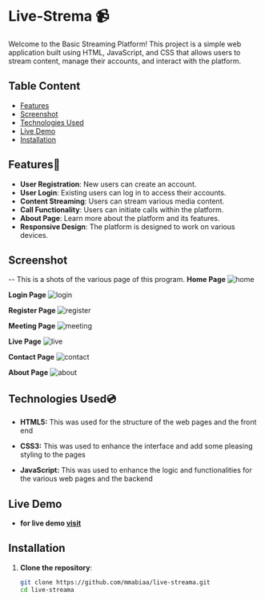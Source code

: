 # Live-Strema 📹

Welcome to the Basic Streaming Platform! This project is a simple web application built using HTML, JavaScript, and CSS that allows users to stream content, manage their accounts, and interact with the platform.

## Table Content
- [Features](#features)
- [Screenshot](#screenshot)
- [Technologies Used](#technology)
- [Live Demo](#demo)
- [Installation](#installation)

## Features🪽

- **User Registration**: New users can create an account.
- **User Login**: Existing users can log in to access their accounts.
- **Content Streaming**: Users can stream various media content.
- **Call Functionality**: Users can initiate calls within the platform.
- **About Page**: Learn more about the platform and its features.
- **Responsive Design**: The platform is designed to work on various devices.

## Screenshot
-- This is a shots of the various page of this program.
**Home Page**
![home](https://github.com/Mmabiaa/Live-Streama/blob/main/screenshots/home.jpg)

**Login Page**
![login](https://github.com/Mmabiaa/Live-Streama/blob/main/screenshots/login.jpg)

**Register Page**
![register](https://github.com/Mmabiaa/Live-Streama/blob/main/screenshots/register.jpg)

**Meeting Page**
![meeting](https://github.com/Mmabiaa/Live-Streama/blob/main/screenshots/meeting.jpg)

**Live Page**
![live](https://github.com/Mmabiaa/Live-Streama/blob/main/screenshots/live.jpg)

**Contact Page**
![contact](https://github.com/Mmabiaa/Live-Streama/blob/main/screenshots/register.jpg)

**About Page**
![about](https://github.com/Mmabiaa/Live-Streama/blob/main/screenshots/about.jpg)

## Technologies Used💿

- **HTML5:**
   This was used for the structure of the web pages and the front end
  
- **CSS3:**
   This was used to enhance the interface and add some pleasing styling to the pages
  
- **JavaScript:**
   This was used to enhance the logic and functionalities for the various web pages and the backend

## Live Demo
- **for live demo [visit](https://live-streama.vercel.app)**
 

## Installation

1. **Clone the repository**:
   ```bash
   git clone https://github.com/mmabiaa/live-streama.git
   cd live-streama
   ```

